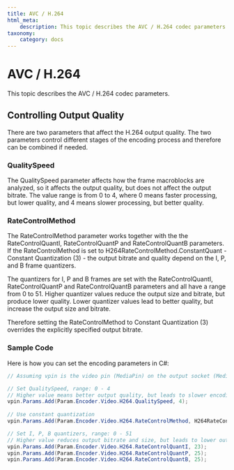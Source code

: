 ```yaml
---
title: AVC / H.264
html_meta:
    description: This topic describes the AVC / H.264 codec parameters.
taxonomy:
    category: docs
---
```


# AVC / H.264

This topic describes the AVC / H.264 codec parameters.

## Controlling Output Quality

There are two parameters that affect the H.264 output quality. The two parameters control different stages of the encoding process and therefore can be combined if needed.

### QualitySpeed 

The QualitySpeed parameter affects how the frame macroblocks are analyzed, so it affects the output quality, but does not affect the output bitrate. The value range is from 0 to 4, where 0 means faster processing, but lower quality, and 4 means slower processing, but better quality. 

### RateControlMethod

The RateControlMethod parameter works together with the the RateControlQuantI, RateControlQuantP and RateControlQuantB parameters. If the RateControlMethod is set to H264RateControlMethod.ConstantQuant - Constant Quantization (3) - the output bitrate and quality depend on the I, P, and B frame quantizers. 

The quantizers for I, P and B frames are set with the RateControlQuantI, RateControlQuantP and RateControlQuantB parameters and all have a range from 0 to 51. Higher quantizer values reduce the output size and bitrate, but produce lower quality. Lower quantizer values lead to better quality, but increase the output size and bitrate.

Therefore setting the RateControlMethod to Constant Quantization (3) overrides the explicitly specified output bitrate.

### Sample Code

Here is how you can set the encoding parameters in C#:

``` csharp
// Assuming vpin is the video pin (MediaPin) on the output socket (MediaSocket)

// Set QualitySpeed, range: 0 - 4 
// Higher value means better output quality, but leads to slower encoding 
vpin.Params.Add(Param.Encoder.Video.H264.QualitySpeed, 4);
 
// Use constant quantization
vpin.Params.Add(Param.Encoder.Video.H264.RateControlMethod, H264RateControlMethod.ConstantQuant);

// Set I, P, B quantizers, range: 0 - 51
// Higher value reduces output bitrate and size, but leads to lower output quality 
vpin.Params.Add(Param.Encoder.Video.H264.RateControlQuantI, 23); 
vpin.Params.Add(Param.Encoder.Video.H264.RateControlQuantP, 25);
vpin.Params.Add(Param.Encoder.Video.H264.RateControlQuantB, 25);
```

